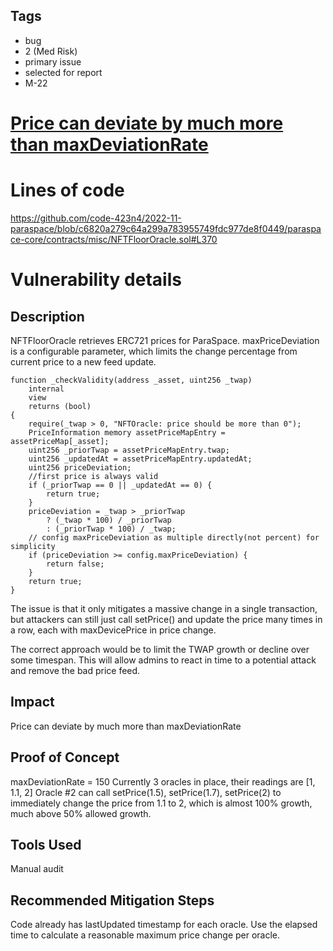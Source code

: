 ## Tags

- bug
- 2 (Med Risk)
- primary issue
- selected for report
- M-22

# [Price can deviate by much more than maxDeviationRate](https://github.com/code-423n4/2022-11-paraspace-findings/issues/491) 

# Lines of code

https://github.com/code-423n4/2022-11-paraspace/blob/c6820a279c64a299a783955749fdc977de8f0449/paraspace-core/contracts/misc/NFTFloorOracle.sol#L370


# Vulnerability details

## Description

NFTFloorOracle retrieves ERC721 prices for ParaSpace. maxPriceDeviation is a configurable parameter, which limits the change percentage from current price to a new feed update. 

```
function _checkValidity(address _asset, uint256 _twap)
    internal
    view
    returns (bool)
{
    require(_twap > 0, "NFTOracle: price should be more than 0");
    PriceInformation memory assetPriceMapEntry = assetPriceMap[_asset];
    uint256 _priorTwap = assetPriceMapEntry.twap;
    uint256 _updatedAt = assetPriceMapEntry.updatedAt;
    uint256 priceDeviation;
    //first price is always valid
    if (_priorTwap == 0 || _updatedAt == 0) {
        return true;
    }
    priceDeviation = _twap > _priorTwap
        ? (_twap * 100) / _priorTwap
        : (_priorTwap * 100) / _twap;
    // config maxPriceDeviation as multiple directly(not percent) for simplicity
    if (priceDeviation >= config.maxPriceDeviation) {
        return false;
    }
    return true;
}
```

The issue is that it only mitigates a massive change in a single transaction, but attackers can still just call setPrice() and update the price many times in a row, each with maxDevicePrice in price change. 

The correct approach would be to limit the TWAP growth or decline over some timespan. This will allow admins to react in time to a potential attack and remove the bad price feed.

## Impact

Price can deviate by much more than maxDeviationRate

## Proof of Concept

maxDeviationRate = 150
Currently 3 oracles in place, their readings are [1, 1.1, 2]
Oracle #2 can call setPrice(1.5), setPrice(1.7), setPrice(2) to immediately change the price from 1.1 to 2, which is almost 100% growth, much above 50% allowed growth.

## Tools Used

Manual audit

## Recommended Mitigation Steps

Code already has lastUpdated timestamp for each oracle. Use the elapsed time to calculate a reasonable maximum price change per oracle.